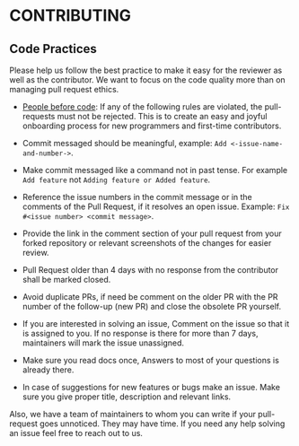 # CONTRIBUTING

## Code Practices

Please help us follow the best practice to make it easy for the reviewer as well as the contributor. We want to focus on the code quality more than on managing pull request ethics.

- [People before code](http://hintjens.com/blog:95): If any of the following rules are violated, the pull-requests must not be rejected. This is to create an easy and joyful onboarding process for new programmers and first-time contributors.

- Commit messaged should be meaningful, example: `Add <-issue-name-and-number->`.

-  Make commit messaged like a command not in past tense. For example `Add feature` not `Adding feature or Added feature`.

- Reference the issue numbers in the commit message or in the comments of the Pull Request, if it resolves an open issue. Example: `Fix #<issue number> <commit message>`.

- Provide the link in the comment section of your pull request from your forked repository or relevant screenshots of the changes for easier review.

- Pull Request older than 4 days with no response from the contributor shall be marked closed.

- Avoid duplicate PRs, if need be comment on the older PR with the PR number of the follow-up (new PR) and close the obsolete PR yourself.

- If you are interested in solving an issue, Comment on the issue so that it is assigned to you. If no response is there for more than 7 days, maintainers will mark the issue unassigned.

- Make sure you read docs once, Answers to most of your questions is already there. 

- In case of suggestions for new features or bugs make an issue. Make sure you give proper title, description and relevant links.

Also, we have a team of maintainers to whom you can write if your pull-request goes unnoticed. They may have time.
If you need any help solving an issue feel free to reach out to us.
